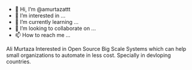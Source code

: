 - 👋 Hi, I’m @amurtazattt
- 👀 I’m interested in ...
- 🌱 I’m currently learning ...
- 💞️ I’m looking to collaborate on ...
- 📫 How to reach me ...

<!---
amurtazattt/amurtazattt is a ✨ special ✨ repository because its `README.md` (this file) appears on your GitHub profile.
You can click the Preview link to take a look at your changes.
--->
Ali Murtaza
Interested in Open Source Big Scale Systems which can help small organizations to automate in less cost. Specially in devloping countries. 
